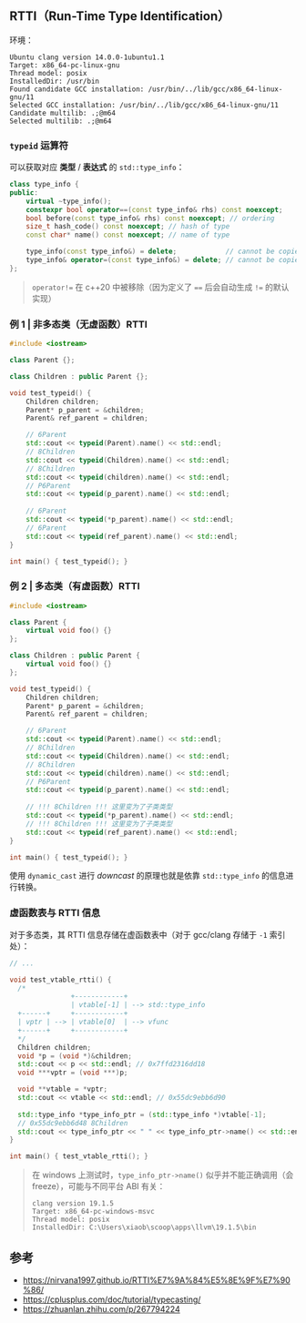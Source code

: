 ## RTTI（Run-Time Type Identification）

环境：

```
Ubuntu clang version 14.0.0-1ubuntu1.1
Target: x86_64-pc-linux-gnu
Thread model: posix
InstalledDir: /usr/bin
Found candidate GCC installation: /usr/bin/../lib/gcc/x86_64-linux-gnu/11
Selected GCC installation: /usr/bin/../lib/gcc/x86_64-linux-gnu/11
Candidate multilib: .;@m64
Selected multilib: .;@m64
```

### `typeid` 运算符

可以获取对应 **类型** / **表达式** 的 `std::type_info`：

```cpp
class type_info {
public:
    virtual ~type_info();
    constexpr bool operator==(const type_info& rhs) const noexcept;
    bool before(const type_info& rhs) const noexcept; // ordering
    size_t hash_code() const noexcept; // hash of type
    const char* name() const noexcept; // name of type

    type_info(const type_info&) = delete;            // cannot be copied
    type_info& operator=(const type_info&) = delete; // cannot be copied
};
```

> `operator!=` 在 c++20 中被移除（因为定义了 `==` 后会自动生成 `!=` 的默认实现）

### 例 1 | 非多态类（无虚函数）RTTI

```cpp
#include <iostream>

class Parent {};

class Children : public Parent {};

void test_typeid() {
    Children children;
    Parent* p_parent = &children;
    Parent& ref_parent = children;

    // 6Parent
    std::cout << typeid(Parent).name() << std::endl;
    // 8Children
    std::cout << typeid(Children).name() << std::endl;
    // 8Children
    std::cout << typeid(children).name() << std::endl;
    // P6Parent
    std::cout << typeid(p_parent).name() << std::endl;
    
    // 6Parent
    std::cout << typeid(*p_parent).name() << std::endl;
    // 6Parent
    std::cout << typeid(ref_parent).name() << std::endl;
}

int main() { test_typeid(); }
```

### 例 2 | 多态类（有虚函数）RTTI

```cpp
#include <iostream>

class Parent {
    virtual void foo() {}
};

class Children : public Parent {
    virtual void foo() {}
};

void test_typeid() {
    Children children;
    Parent* p_parent = &children;
    Parent& ref_parent = children;

    // 6Parent
    std::cout << typeid(Parent).name() << std::endl;
    // 8Children
    std::cout << typeid(Children).name() << std::endl;
    // 8Children
    std::cout << typeid(children).name() << std::endl;
    // P6Parent
    std::cout << typeid(p_parent).name() << std::endl;
    
    // !!! 8Children !!! 这里变为了子类类型
    std::cout << typeid(*p_parent).name() << std::endl;
    // !!! 8Children !!! 这里变为了子类类型
    std::cout << typeid(ref_parent).name() << std::endl;
}

int main() { test_typeid(); }
```

使用 `dynamic_cast` 进行 *downcast* 的原理也就是依靠 `std::type_info` 的信息进行转换。

### 虚函数表与 RTTI 信息

对于多态类，其 RTTI 信息存储在虚函数表中（对于 gcc/clang 存储于 `-1` 索引处）：

```cpp
// ...

void test_vtable_rtti() {
  /*
               +------------+
               | vtable[-1] | --> std::type_info
  +------+     +------------+
  | vptr | --> | vtable[0]  | --> vfunc
  +------+     +------------+
  */
  Children children;
  void *p = (void *)&children;
  std::cout << p << std::endl; // 0x7ffd2316dd18
  void ***vptr = (void ***)p;

  void **vtable = *vptr;
  std::cout << vtable << std::endl; // 0x55dc9ebb6d90
  
  std::type_info *type_info_ptr = (std::type_info *)vtable[-1];
  // 0x55dc9ebb6d48 8Children
  std::cout << type_info_ptr << " " << type_info_ptr->name() << std::endl;
}

int main() { test_vtable_rtti(); }
```

> 在 windows 上测试时，`type_info_ptr->name()` 似乎并不能正确调用（会 freeze），可能与不同平台 ABI 有关：
>
> ```
> clang version 19.1.5
> Target: x86_64-pc-windows-msvc
> Thread model: posix
> InstalledDir: C:\Users\xiaob\scoop\apps\llvm\19.1.5\bin
> ```

## 参考

- https://nirvana1997.github.io/RTTI%E7%9A%84%E5%8E%9F%E7%90%86/
- https://cplusplus.com/doc/tutorial/typecasting/
- https://zhuanlan.zhihu.com/p/267794224